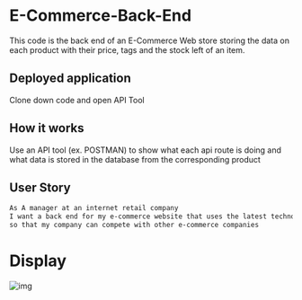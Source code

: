 # E-Commerce-Back-End
This code is the back end of an E-Commerce Web store storing the data on each product with their price, tags and the stock left of an item.
## Deployed application
Clone down code and open API Tool
## How it works
Use an API tool (ex. POSTMAN) to show what each api route is doing and what data is stored in the database from the corresponding product
## User Story

```md
As A manager at an internet retail company
I want a back end for my e-commerce website that uses the latest technologies
so that my company can compete with other e-commerce companies
```
# Display
![img](./img.png)
